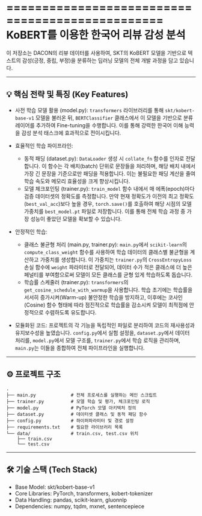 ================================================
 KoBERT를 이용한 한국어 리뷰 감성 분석
================================================

이 저장소는 DACON의 리뷰 데이터를 사용하여, SKT의 KoBERT 모델을 기반으로 텍스트의 감성(긍정, 중립, 부정)을 분류하는 딥러닝 모델의 전체 개발 과정을 담고 있습니다.


------------------------------------
 💡 핵심 전략 및 특징 (Key Features)
------------------------------------

* 사전 학습 모델 활용 (model.py):
  `transformers` 라이브러리를 통해 `skt/kobert-base-v1` 모델을 불러온 뒤, `BERTClassifier` 클래스에서 이 모델을 기반으로 분류 레이어를 추가하여 Fine-tuning을 수행합니다. 이를 통해 강력한 한국어 이해 능력을 감성 분석 태스크에 효과적으로 전이시킵니다.

* 효율적인 학습 파이프라인:
  - 동적 패딩 (dataset.py): `DataLoader` 생성 시 `collate_fn` 함수를 인자로 전달합니다. 이 함수는 각 배치(batch) 단위로 문장들을 처리하며, 해당 배치 내에서 가장 긴 문장을 기준으로만 패딩을 적용합니다. 이는 불필요한 패딩 계산을 줄여 학습 속도와 메모리 효율성을 크게 향상시킵니다.
  - 모델 체크포인팅 (trainer.py): `train_model` 함수 내에서 매 에폭(epoch)마다 검증 데이터셋의 정확도를 측정합니다. 만약 현재 정확도가 이전의 최고 정확도(`best_val_acc`)보다 높을 경우, `torch.save()`를 호출하여 해당 시점의 모델 가중치를 `best_model.pt` 파일로 저장합니다. 이를 통해 전체 학습 과정 중 가장 성능이 좋았던 모델을 확보할 수 있습니다.

* 안정적인 학습:
  - 클래스 불균형 처리 (main.py, trainer.py): `main.py`에서 `scikit-learn`의 `compute_class_weight` 함수를 사용하여 학습 데이터의 클래스별 불균형을 계산하고 가중치를 생성합니다. 이 가중치는 `trainer.py`의 `CrossEntropyLoss` 손실 함수에 `weight` 파라미터로 전달되어, 데이터 수가 적은 클래스에 더 높은 페널티를 부여함으로써 모델이 모든 클래스를 균형 있게 학습하도록 돕습니다.
  - 학습률 스케줄러 (trainer.py): `transformers`의 `get_cosine_schedule_with_warmup`을 사용합니다. 학습 초기에는 학습률을 서서히 증가시켜(Warm-up) 불안정한 학습을 방지하고, 이후에는 코사인(Cosine) 함수 형태에 따라 점진적으로 학습률을 감소시켜 모델이 최적점에 안정적으로 수렴하도록 유도합니다.

* 모듈화된 코드:
  프로젝트의 각 기능을 독립적인 파일로 분리하여 코드의 재사용성과 유지보수성을 높였습니다. `config.py`에서 실험 설정을, `dataset.py`에서 데이터 처리를, `model.py`에서 모델 구조를, `trainer.py`에서 학습 로직을 관리하며, `main.py`는 이들을 종합하여 전체 파이프라인을 실행합니다.


--------------------
 ⚙️ 프로젝트 구조
--------------------

    .
    ├── main.py             # 전체 프로세스를 실행하는 메인 스크립트
    ├── trainer.py          # 모델 학습 및 평가, 체크포인팅 로직
    ├── model.py            # PyTorch 모델 아키텍처 정의
    ├── dataset.py          # 데이터셋 클래스 및 동적 패딩 함수
    ├── config.py           # 하이퍼파라미터 및 경로 설정
    ├── requirements.txt    # 필요한 라이브러리 목록
    └── data/               # train.csv, test.csv 위치
        ├── train.csv
        └── test.csv


------------------------
 🛠️ 기술 스택 (Tech Stack)
------------------------

* Base Model: skt/kobert-base-v1
* Core Libraries: PyTorch, transformers, kobert-tokenizer
* Data Handling: pandas, scikit-learn, gluonnlp
* Dependencies: numpy, tqdm, mxnet, sentencepiece
